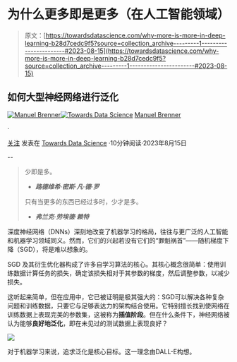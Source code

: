 # 为什么更多即是更多（在人工智能领域）

> 原文：[https://towardsdatascience.com/why-more-is-more-in-deep-learning-b28d7cedc9f5?source=collection_archive---------1-----------------------#2023-08-15](https://towardsdatascience.com/why-more-is-more-in-deep-learning-b28d7cedc9f5?source=collection_archive---------1-----------------------#2023-08-15)

## 如何大型神经网络进行泛化

[](https://manuel-brenner.medium.com/?source=post_page-----b28d7cedc9f5--------------------------------)[![Manuel Brenner](../Images/f62843c79a9b378494cb83caf3ddc792.png)](https://manuel-brenner.medium.com/?source=post_page-----b28d7cedc9f5--------------------------------)[](https://towardsdatascience.com/?source=post_page-----b28d7cedc9f5--------------------------------)[![Towards Data Science](../Images/a6ff2676ffcc0c7aad8aaf1d79379785.png)](https://towardsdatascience.com/?source=post_page-----b28d7cedc9f5--------------------------------) [Manuel Brenner](https://manuel-brenner.medium.com/?source=post_page-----b28d7cedc9f5--------------------------------)

·

[关注](https://medium.com/m/signin?actionUrl=https%3A%2F%2Fmedium.com%2F_%2Fsubscribe%2Fuser%2F1fde95441432&operation=register&redirect=https%3A%2F%2Ftowardsdatascience.com%2Fwhy-more-is-more-in-deep-learning-b28d7cedc9f5&user=Manuel+Brenner&userId=1fde95441432&source=post_page-1fde95441432----b28d7cedc9f5---------------------post_header-----------) 发表在 [Towards Data Science](https://towardsdatascience.com/?source=post_page-----b28d7cedc9f5--------------------------------) ·10分钟阅读·2023年8月15日[](https://medium.com/m/signin?actionUrl=https%3A%2F%2Fmedium.com%2F_%2Fvote%2Ftowards-data-science%2Fb28d7cedc9f5&operation=register&redirect=https%3A%2F%2Ftowardsdatascience.com%2Fwhy-more-is-more-in-deep-learning-b28d7cedc9f5&user=Manuel+Brenner&userId=1fde95441432&source=-----b28d7cedc9f5---------------------clap_footer-----------)

--

[](https://medium.com/m/signin?actionUrl=https%3A%2F%2Fmedium.com%2F_%2Fbookmark%2Fp%2Fb28d7cedc9f5&operation=register&redirect=https%3A%2F%2Ftowardsdatascience.com%2Fwhy-more-is-more-in-deep-learning-b28d7cedc9f5&source=-----b28d7cedc9f5---------------------bookmark_footer-----------)

> 少即是多。
> 
> - ***路德维希·密斯·凡·德·罗***
> 
> 只有当更多的东西已经过多时，少才是多。
> 
> - ***弗兰克·劳埃德·赖特***

深度神经网络（DNNs）深刻地改变了机器学习的格局，往往与更广泛的人工智能和机器学习领域同义。然而，它们的兴起若没有它们的“罪魁祸首”——随机梯度下降（SGD），将是难以想象的。

SGD 及其衍生优化器构成了许多自学习算法的核心。其核心概念很简单：使用训练数据计算任务的损失，确定该损失相对于其参数的梯度，然后调整参数，以减少损失。

这听起来简单，但在应用中，它已被证明是极其强大的：SGD可以解决各种复杂问题和训练数据，只要它与足够表达力的架构结合使用。它特别擅长找到使网络在训练数据上表现完美的参数集，这被称为**插值阶段**。但在什么条件下，神经网络被认为能够**良好地泛化**，即在未见过的测试数据上表现良好？

![](../Images/fcd15cc481d3711756d2673df3509c41.png)

对于机器学习来说，追求泛化是核心目标。这一理念由DALL-E构想。
